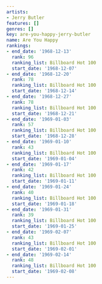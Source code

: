 ```yaml
---
artists:
- Jerry Butler
features: []
genres: []
key: are-you-happy-jerry-butler
name: Are You Happy
rankings:
- end_date: '1968-12-13'
  rank: 96
  ranking_list: Billboard Hot 100
  start_date: '1968-12-07'
- end_date: '1968-12-20'
  rank: 78
  ranking_list: Billboard Hot 100
  start_date: '1968-12-14'
- end_date: '1968-12-27'
  rank: 78
  ranking_list: Billboard Hot 100
  start_date: '1968-12-21'
- end_date: '1969-01-03'
  rank: 57
  ranking_list: Billboard Hot 100
  start_date: '1968-12-28'
- end_date: '1969-01-10'
  rank: 43
  ranking_list: Billboard Hot 100
  start_date: '1969-01-04'
- end_date: '1969-01-17'
  rank: 42
  ranking_list: Billboard Hot 100
  start_date: '1969-01-11'
- end_date: '1969-01-24'
  rank: 40
  ranking_list: Billboard Hot 100
  start_date: '1969-01-18'
- end_date: '1969-01-31'
  rank: 39
  ranking_list: Billboard Hot 100
  start_date: '1969-01-25'
- end_date: '1969-02-07'
  rank: 43
  ranking_list: Billboard Hot 100
  start_date: '1969-02-01'
- end_date: '1969-02-14'
  rank: 48
  ranking_list: Billboard Hot 100
  start_date: '1969-02-08'
---
```


